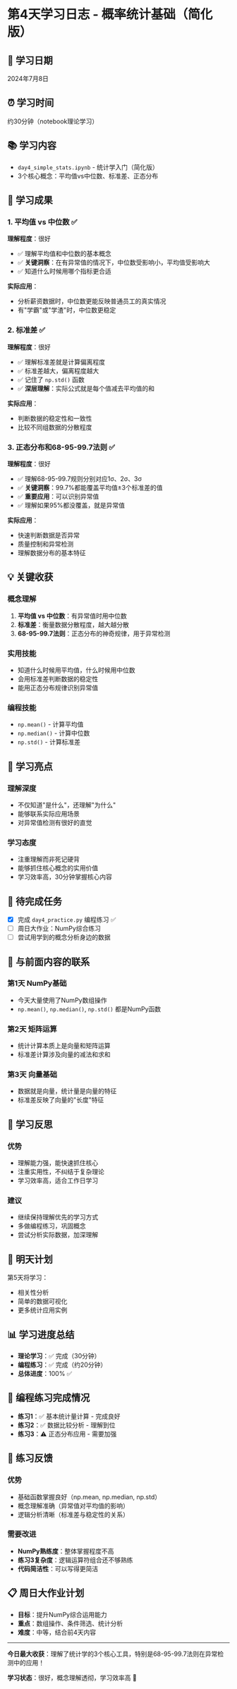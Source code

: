 # 第4天学习日志 - 概率统计基础（简化版）

## 📅 学习日期
2024年7月8日

## ⏰ 学习时间
约30分钟（notebook理论学习）

## 📚 学习内容
- `day4_simple_stats.ipynb` - 统计学入门（简化版）
- 3个核心概念：平均值vs中位数、标准差、正态分布

## 🎯 学习成果

### 1. 平均值 vs 中位数 ✅
**理解程度**：很好
- ✅ 理解平均值和中位数的基本概念
- ✅ **关键洞察**：在有异常值的情况下，中位数受影响小，平均值受影响大
- ✅ 知道什么时候用哪个指标更合适

**实际应用**：
- 分析薪资数据时，中位数更能反映普通员工的真实情况
- 有"学霸"或"学渣"时，中位数更稳定

### 2. 标准差 ✅
**理解程度**：很好
- ✅ 理解标准差就是计算偏离程度
- ✅ 标准差越大，偏离程度越大
- ✅ 记住了 `np.std()` 函数
- ✅ **深层理解**：实际公式就是每个值减去平均值的和

**实际应用**：
- 判断数据的稳定性和一致性
- 比较不同组数据的分散程度

### 3. 正态分布和68-95-99.7法则 ✅
**理解程度**：很好
- ✅ 理解68-95-99.7规则分别对应1σ、2σ、3σ
- ✅ **关键洞察**：99.7%都能覆盖平均值±3个标准差的值
- ✅ **重要应用**：可以识别异常值
- ✅ 理解如果95%都没覆盖，就是异常值

**实际应用**：
- 快速判断数据是否异常
- 质量控制和异常检测
- 理解数据分布的基本特征

## 💡 关键收获

### 概念理解
1. **平均值 vs 中位数**：有异常值时用中位数
2. **标准差**：衡量数据分散程度，越大越分散
3. **68-95-99.7法则**：正态分布的神奇规律，用于异常检测

### 实用技能
- 知道什么时候用平均值，什么时候用中位数
- 会用标准差判断数据的稳定性
- 能用正态分布规律识别异常值

### 编程技能
- `np.mean()` - 计算平均值
- `np.median()` - 计算中位数  
- `np.std()` - 计算标准差

## 🚀 学习亮点

### 理解深度
- 不仅知道"是什么"，还理解"为什么"
- 能够联系实际应用场景
- 对异常值检测有很好的直觉

### 学习态度
- 注重理解而非死记硬背
- 能够抓住核心概念的实用价值
- 学习效率高，30分钟掌握核心内容

## 📝 待完成任务
- [x] 完成 `day4_practice.py` 编程练习 ✅
- [ ] 周日大作业：NumPy综合练习
- [ ] 尝试用学到的概念分析身边的数据

## 🔄 与前面内容的联系

### 第1天 NumPy基础
- 今天大量使用了NumPy数组操作
- `np.mean()`, `np.median()`, `np.std()` 都是NumPy函数

### 第2天 矩阵运算
- 统计计算本质上是向量和矩阵运算
- 标准差计算涉及向量的减法和求和

### 第3天 向量基础
- 数据就是向量，统计量是向量的特征
- 标准差反映了向量的"长度"特征

## 💭 学习反思

### 优势
- 理解能力强，能快速抓住核心
- 注重实用性，不纠结于复杂理论
- 学习效率高，适合工作日学习

### 建议
- 继续保持理解优先的学习方式
- 多做编程练习，巩固概念
- 尝试分析实际数据，加深理解

## 🎯 明天计划
第5天将学习：
- 相关性分析
- 简单的数据可视化
- 更多统计应用实例

## 📊 学习进度总结
- **理论学习**：✅ 完成（30分钟）
- **编程练习**：✅ 完成（约20分钟）
- **总体进度**：100% ✅

## 🔧 编程练习完成情况
- **练习1**：✅ 基本统计量计算 - 完成良好
- **练习2**：✅ 数据比较分析 - 理解到位
- **练习3**：⚠️ 正态分布应用 - 需要加强

## 💭 练习反馈
### 优势
- 基础函数掌握良好（np.mean, np.median, np.std）
- 概念理解准确（异常值对平均值的影响）
- 逻辑分析清晰（标准差与稳定性的关系）

### 需要改进
- **NumPy熟练度**：整体掌握程度不高
- **练习3复杂度**：逻辑运算符组合还不够熟练
- **代码简洁性**：可以写得更简洁

## 📋 周日大作业计划
- **目标**：提升NumPy综合运用能力
- **重点**：数组操作、条件筛选、统计分析
- **难度**：中等，结合前4天内容

---

**今日最大收获**：理解了统计学的3个核心工具，特别是68-95-99.7法则在异常检测中的应用！

**学习状态**：很好，概念理解透彻，学习效率高 🎉 